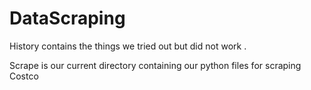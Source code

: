 # DataScraping

History contains the things we tried out but did not work . 

Scrape is our current directory containing our python files for scraping Costco

